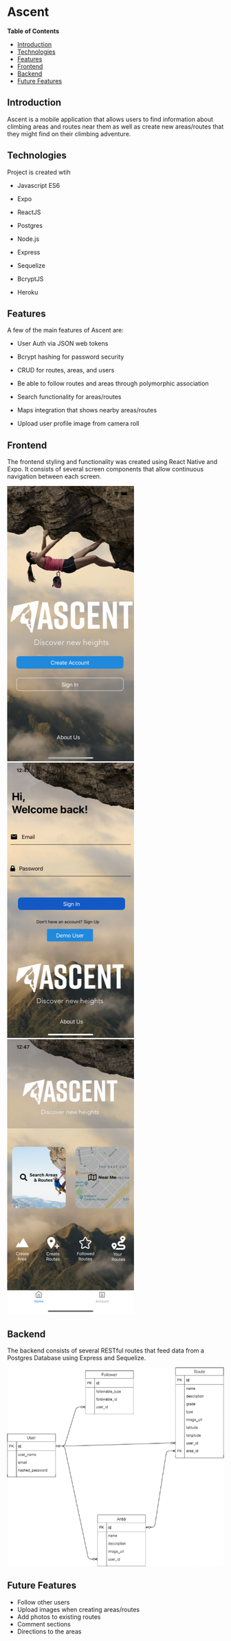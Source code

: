 # Ascent



**Table of Contents**
  * [Introduction](#Introduction)
  * [Technologies](#Technologies)
  * [Features](#Features)
  * [Frontend](#Frontend)
  * [Backend](#Backend)
  * [Future Features](#Future-Features)


## Introduction
Ascent is a mobile application that allows users to find information about climbing areas and routes near them as well as create new areas/routes that they might find on their climbing adventure. 


## Technologies
Project is created wtih 
  * Javascript ES6

  * Expo
  * ReactJS
  * Postgres
  * Node.js 
  * Express 
  * Sequelize
  * BcryptJS
  * Heroku



## Features

A few of the main features of Ascent are:

  * User Auth via JSON web tokens
  * Bcrypt hashing for password security
  * CRUD for routes, areas, and users

  * Be able to follow routes and areas through polymorphic association
  * Search functionality for areas/routes
  * Maps integration that shows nearby areas/routes
  * Upload user profile image from camera roll
  
## Frontend 

The frontend styling and functionality was created using React Native and Expo. It consists of several screen components that allow continuous navigation between each screen. 

![Ascent Landing](documentation/images/AscentLanding.png)
![Ascent Signin](documentation/images/AscentSignin.png)
![Ascent Home](documentation/images/AscentHome.png)  




## Backend

The backend consists of several RESTful routes that feed data from a Postgres Database using Express and Sequelize. 

![Database Schema](documentation/images/AscentERD.png)


## Future Features
  
  * Follow other users
  * Upload images when creating areas/routes
  * Add photos to existing routes
  * Comment sections
  * Directions to the areas 


